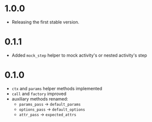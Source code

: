 # 1.0.0

* Releasing the first stable version.

# 0.1.1

* Added `mock_step` helper to mock activity's or nested activity's step

# 0.1.0

* `ctx` and `params` helper methods implemented
* `call` and `factory` improved
* auxiliary methods renamed:
  * `params_pass` -> `default_params`
  * `options_pass` -> `default_options`
  * `attr_pass` -> `expected_attrs`
